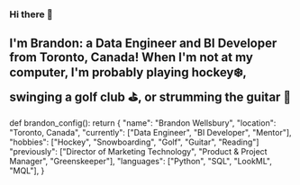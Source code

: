 ### Hi there 👋

## I'm Brandon: a Data Engineer and BI Developer from Toronto, Canada! When I'm not at my computer, I'm probably playing hockey:snowflake:, swinging a golf club :golf:, or strumming the guitar :guitar:

def brandon_config():
    return {
        "name": "Brandon Wellsbury",
        "location": "Toronto, Canada",
        "currently": ["Data Engineer", "BI Developer", "Mentor"],
        "hobbies": ["Hockey", "Snowboarding", "Golf", "Guitar", "Reading"]
        "previously": ["Director of Marketing Technology", "Product & Project Manager", "Greenskeeper"],
        "languages": ["Python", "SQL", "LookML", "MQL"],
    }
